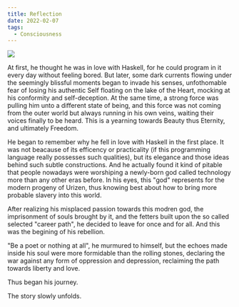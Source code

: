 ```yaml
---
title: Reflection
date: 2022-02-07
tags:
  - Consciousness
---
```


![](https://pic.imgdb.cn/item/63770acd16f2c2beb1054414.jpg)

At first, he thought he was in love with Haskell, for he could program in it every day without feeling bored. But later, some dark currents flowing under the seemingly blissful moments began to invade his senses, unfothomable fear of losing his authentic Self floating on the lake of the Heart, mocking at his conformity and self-deception. At the same time, a strong force was pulling him unto a different state of being, and this force was not coming from the outer world but always running in his own veins, waiting their voices finally to be heard. This is a yearning towards Beauty thus Eternity, and ultimately Freedom. 

<!--more-->

He began to remember why he fell in love with Haskell in the first place. It was not beacause of its efficency or practicality (if this programming language really possesses such qualities), but its elegance and those ideas behind such subtle constructions. And he actually found it kind of pitable that people nowadays were worshiping a newly-born god called technology more than any other eras before. In his eyes, this "god" represents for the modern progeny of Urizen, thus knowing best about how to bring more probable slavery into this world. 

After realizing his misplaced passion towards this modren god, the imprisonment of souls brought by it, and the fetters built upon the so called selected "career path", he decided to leave for once and for all. And this was the begining of his rebellion. 

"Be a poet or nothing at all", he murmured to himself, but the echoes made inside his soul were more formidable than the rolling stones, declaring the war against any form of oppression and depression, reclaiming the path towards liberty and love.

Thus began his journey.

The story slowly unfolds.